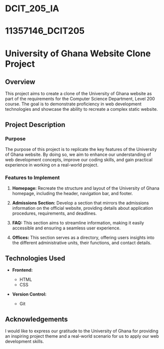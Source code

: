 # DCIT_205_IA
# 11357146_DCIT205
# University of Ghana Website Clone Project

## Overview

This project aims to create a clone of the University of Ghana website as part of the requirements for the Computer Science Department, Level 200 course. The goal is to demonstrate proficiency in web development technologies and showcase the ability to recreate a complex static website.


## Project Description

### Purpose

The purpose of this project is to replicate the key features of the University of Ghana website. By doing so, we aim to enhance our understanding of web development concepts, improve our coding skills, and gain practical experience in working on a real-world project.

### Features to Implement

1. **Homepage:** Recreate the structure and layout of the University of Ghana homepage, including the header, navigation bar, and footer.

2. **Admissions Section:** Develop a section that mirrors the admissions information on the official website, providing details about application procedures, requirements, and deadlines.

3. **FAQ:**  This section aims to streamline information, making it easily accessible and ensuring a seamless user experience.
 
4. **Offices:**  This section serves as a directory, offering users insights into the different administrative units, their functions, and contact details.


## Technologies Used

- **Frontend:**
  - HTML
  - CSS

- **Version Control:**
  - Git

## Acknowledgements

I would like to express our gratitude to the University of Ghana for providing an inspiring project theme and a real-world scenario for us to apply our web development skills.
